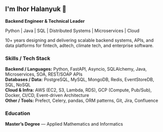 ## I'm Ihor Halanyuk 👋

<!--
**ihorh/ihorh** is a ✨ _special_ ✨ repository because its `README.md` (this file) appears on your GitHub profile.

Here are some ideas to get you started:

- 🔭 I’m currently working on ...
- 🌱 I’m currently learning ...
- 👯 I’m looking to collaborate on ...
- 🤔 I’m looking for help with ...
- 💬 Ask me about ...
- 📫 How to reach me: ...
- 😄 Pronouns: ...
- ⚡ Fun fact: ...
-->

**Backend Engineer & Technical Leader**

Python | Java | SQL | Distributed Systems | Microservices | Cloud  

10+ years designing and delivering scalable backend systems, APIs, and data platforms for fintech, adtech, climate tech, and enterprise software.



### Skills / Tech Stack

**Backend / Languages:** Python, FastAPI, Asyncio, SQLAlchemy, Java, Microservices, SOA, REST/SOAP APIs  
**Databases / Data:** PostgreSQL, MySQL, MongoDB, Redis, EventStoreDB, SQL, NoSQL  
**Cloud & Infra:** AWS (EC2, S3, Lambda, RDS), GCP (Compute, Pub/Sub), Docker, CI/CD, Event-driven Architecture  
**Other / Tools:** Prefect, Celery, pandas, ORM patterns, Git, Jira, Confluence  

### Education

**Master’s Degree** — Applied Mathematics and Informatics
